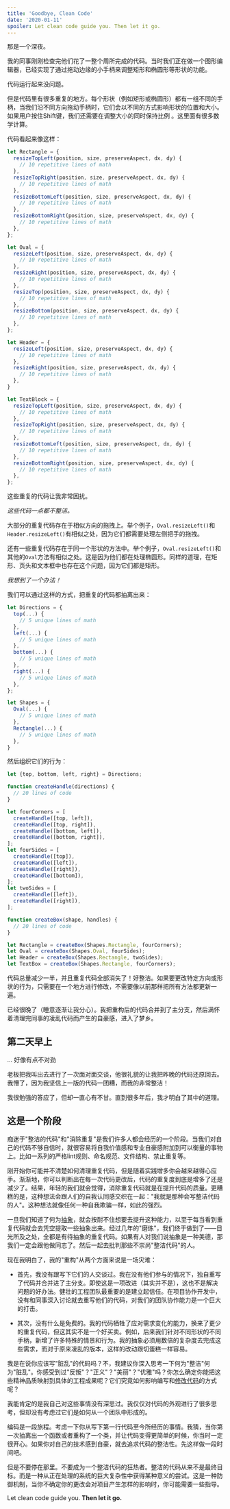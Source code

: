 ```yaml
---
title: 'Goodbye, Clean Code'
date: '2020-01-11'
spoiler: Let clean code guide you. Then let it go.
---
```


那是一个深夜。

我的同事刚刚检查完他们花了一整个周所完成的代码。当时我们正在做一个图形编辑器，已经实现了通过拖动边缘的小手柄来调整矩形和椭圆形等形状的功能。

代码运行起来没问题。

但是代码里有很多重复的地方。每个形状（例如矩形或椭圆形）都有一组不同的手柄，当我们沿不同方向拖动手柄时，它们会以不同的方式影响形状的位置和大小。如果用户按住Shift键，我们还需要在调整大小的同时保持比例
。这里面有很多数学计算。

代码看起来像这样：

```javascript
let Rectangle = {
  resizeTopLeft(position, size, preserveAspect, dx, dy) {
    // 10 repetitive lines of math
  },
  resizeTopRight(position, size, preserveAspect, dx, dy) {
    // 10 repetitive lines of math
  },
  resizeBottomLeft(position, size, preserveAspect, dx, dy) {
    // 10 repetitive lines of math
  },
  resizeBottomRight(position, size, preserveAspect, dx, dy) {
    // 10 repetitive lines of math
  },
};

let Oval = {
  resizeLeft(position, size, preserveAspect, dx, dy) {
    // 10 repetitive lines of math
  },
  resizeRight(position, size, preserveAspect, dx, dy) {
    // 10 repetitive lines of math
  },
  resizeTop(position, size, preserveAspect, dx, dy) {
    // 10 repetitive lines of math
  },
  resizeBottom(position, size, preserveAspect, dx, dy) {
    // 10 repetitive lines of math
  },
};

let Header = {
  resizeLeft(position, size, preserveAspect, dx, dy) {
    // 10 repetitive lines of math
  },
  resizeRight(position, size, preserveAspect, dx, dy) {
    // 10 repetitive lines of math
  },  
}

let TextBlock = {
  resizeTopLeft(position, size, preserveAspect, dx, dy) {
    // 10 repetitive lines of math
  },
  resizeTopRight(position, size, preserveAspect, dx, dy) {
    // 10 repetitive lines of math
  },
  resizeBottomLeft(position, size, preserveAspect, dx, dy) {
    // 10 repetitive lines of math
  },
  resizeBottomRight(position, size, preserveAspect, dx, dy) {
    // 10 repetitive lines of math
  },
};
```
这些重复的代码让我非常困扰。

*这些代码一点都不整洁。*

大部分的重复代码存在于相似方向的拖拽上。举个例子，`Oval.resizeLeft()`和`Header.resizeLeft()`有相似之处，因为它们都需要处理左侧把手的拖拽。

还有一些重复代码存在于同一个形状的方法中。举个例子，`Oval.resizeLeft()`和其他的`Oval`方法有相似之处。这是因为他们都在处理椭圆形。同样的道理，在矩形、页头和文本框中也存在这个问题，因为它们都是矩形。

*我想到了一个办法！*

我们可以通过这样的方式，把重复的代码都抽离出来：
```javascript
let Directions = {
  top(...) {
    // 5 unique lines of math
  },
  left(...) {
    // 5 unique lines of math
  },
  bottom(...) {
    // 5 unique lines of math
  },
  right(...) {
    // 5 unique lines of math
  },
};

let Shapes = {
  Oval(...) {
    // 5 unique lines of math
  },
  Rectangle(...) {
    // 5 unique lines of math
  },
}
```
然后组织它们的行为：
```javascript
let {top, bottom, left, right} = Directions;

function createHandle(directions) {
  // 20 lines of code
}

let fourCorners = [
  createHandle([top, left]),
  createHandle([top, right]),
  createHandle([bottom, left]),
  createHandle([bottom, right]),
];
let fourSides = [
  createHandle([top]),
  createHandle([left]),
  createHandle([right]),
  createHandle([bottom]),
];
let twoSides = [
  createHandle([left]),
  createHandle([right]),
];

function createBox(shape, handles) {
  // 20 lines of code
}

let Rectangle = createBox(Shapes.Rectangle, fourCorners);
let Oval = createBox(Shapes.Oval, fourSides);
let Header = createBox(Shapes.Rectangle, twoSides);
let TextBox = createBox(Shapes.Rectangle, fourCorners);
```
代码总量减少一半，并且重复代码全部消失了！好整洁。如果要更改特定方向或形状的行为，只需要在一个地方进行修改，不需要像以前那样把所有方法都更新一遍。

已经很晚了（睡意逐渐让我分心）。我把重构后的代码合并到了主分支，然后满怀着清理完同事的凌乱代码而产生的自豪感，进入了梦乡。

## 第二天早上

... 好像有点不对劲

老板把我叫出去进行了一次面对面交谈，他很礼貌的让我把昨晚的代码还原回去。我懵了，因为我坚信上一版的代码一团糟，而我的非常整洁！

我很勉强的答应了，但却一直心有不甘。直到很多年后，我才明白了其中的道理。

## 这是一个阶段

痴迷于"整洁的代码"和"消除重复"是我们许多人都会经历的一个阶段。当我们对自己的代码不够自信时，就很容易将自我价值感和专业自豪感附加到可以衡量的事物上。比如一系列的严格lint规则、命名规范、文件结构、禁止重复等。

刚开始你可能并不清楚如何清理重复代码，但是随着实践增多你会越来越得心应手。渐渐地，你可以判断出在每一次代码更改后，代码的重复度到底是增多了还是减少了。结果，年轻的我们就会觉得，消除重复代码就是在提升代码的质量。更糟糕的是，这种想法会跟人们的自我认同感交织在一起："我就是那种会写整洁代码的人"。这种想法就像任何一种自我欺骗一样，如此的强烈。

一旦我们知道了何为[抽象](https://www.sandimetz.com/blog/2016/1/20/the-wrong-abstraction)，就会按耐不住想要去提升这种能力，以至于每当看到重复代码就会去凭空提取一些抽象出来。经过几年的"磨练"，我们终于做到了——目光所及之处，全都是有待抽象的重复代码。如果有人对我们说抽象是一种美德，那我们一定会跟他做同志了。然后一起去批判那些不崇尚"整洁代码"的人。

现在我明白了，我的"重构"从两个方面来说是一场灾难：

* 首先，我没有跟写下它们的人交谈过。我在没有他们参与的情况下，独自重写了代码并合并进了主分支。即使这是一项改进（其实并不是），这也不是解决问题的好办法。健壮的工程团队最重要的是建立起信任。在项目协作开发中，没有和同事深入讨论就去重写他们的代码，对我们的团队协作能力是一个巨大的打击。

* 其次，没有什么是免费的。我的代码牺牲了应对需求变化的能力，换来了更少的重复代码，但这其实不是一个好买卖。例如，后来我们针对不同形状的不同手柄，新增了许多特殊的情景和行为。我的抽象必须用数倍的复杂度去完成这些需求，而对于原来凌乱的版本，这样的改动跟切蛋糕一样容易。

我是在说你应该写"脏乱"的代码吗？不，我建议你深入思考一下何为"整洁"何为"脏乱"。你感受到过"反叛"？"正义"？"美丽"？"优雅"吗？你怎么确定你能把这些精神品质映射到具体的工程成果呢？它们究竟如何影响编写和[修改代码](/optimized-for-change/)的方式呢？

我能肯定的是我自己对这些事情没有深思过。我仅仅对代码的外观进行了很多思考，但却没有考虑过它们是如何从一个团队中形成的。

编码是一段旅程。考虑一下你从写下第一行代码至今所经历的事情。我猜，当你第一次抽离出一个函数或者重构了一个类，并让代码变得更简单的时候，你当时一定很开心。如果你对自己的技术感到自豪，就去追求代码的整洁性。先这样做一段时间吧。

但是不要停在那里。不要成为一个整洁代码的狂热者。整洁的代码从来不是最终目标。而是一种从正在处理的系统的巨大复杂性中获得某种意义的尝试。这是一种防御机制，当你不确定你的更改会对项目产生怎样的影响时，你可能需要一些指导。

Let clean code guide you. **Then let it go.**
